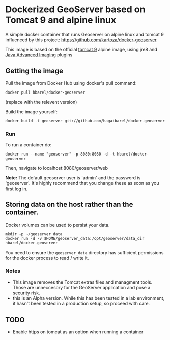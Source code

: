 # Dockerized GeoServer based on Tomcat 9 and alpine linux

A simple docker container that runs Geoserver on alpine linux and tomcat 9 influenced 
by this project: https://github.com/kartoza/docker-geoserver

This image is based on the official [tomcat 9](https://hub.docker.com/_/tomcat/) alpine image,
using jre8 and [Java Advanced Imaging](https://java.net/projects/jai) plugins

## Getting the image

Pull the image from Docker Hub using docker's pull command:

```shell
docker pull hbarel/docker-geoserver
```
(replace <version number> with the relevent version)


Build the image yourself:

```shell
docker build -t geoserver git://github.com/hagaibarel/docker-geoserver
```

### Run

To run a container do:
```shell
docker run --name "geoserver" -p 8080:8080 -d -t hbarel/docker-geoserver
```

Then, navigate to localhost:8080/geoserver/web

**Note:** The default geoserver user is 'admin' and the password is 'geoserver'.
It's highly recommend that you change these as soon as you first log in.

## Storing data on the host rather than the container.
Docker volumes can be used to persist your data.

```shell
mkdir -p ~/geoserver_data
docker run -d -v $HOME/geoserver_data:/opt/geoserver/data_dir hbarel/docker-geoserver
```

You need to ensure the ``geoserver_data`` directory has sufficient permissions
for the docker process to read / write it.

### Notes
* This image removes the Tomcat extras files and managment tools. Those are unneccesory for 
the GeoServer application and pose a security risk.
* this is an Alpha version. While this has been tested in a lab environment, it hasn't been
tested in a production setup, so proceed with care.

## TODO
* Enable https on tomcat as an option when running a container